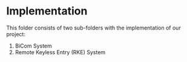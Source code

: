 # Implementation

This folder consists of two sub-folders with the implementation of our project:
1. BiCom System
2. Remote Keyless Entry (RKE) System
